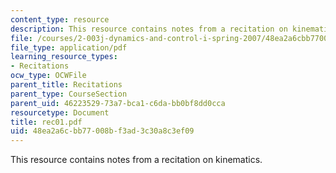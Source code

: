 ```yaml
---
content_type: resource
description: This resource contains notes from a recitation on kinematics.
file: /courses/2-003j-dynamics-and-control-i-spring-2007/48ea2a6cbb77008bf3ad3c30a8c3ef09_rec01.pdf
file_type: application/pdf
learning_resource_types:
- Recitations
ocw_type: OCWFile
parent_title: Recitations
parent_type: CourseSection
parent_uid: 46223529-73a7-bca1-c6da-bb0bf8dd0cca
resourcetype: Document
title: rec01.pdf
uid: 48ea2a6c-bb77-008b-f3ad-3c30a8c3ef09
---
```

This resource contains notes from a recitation on kinematics.